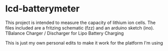 # lcd-batterymeter
This project is intended to measure the capacity of lithium ion cells. The files included are a fritzing schematic (fzz) and an arduino sketch (ino). 
TBalance Charger / Discharger for Lipo Battery Charging


This is just my own personal edits to make it work for the platform I'm using
